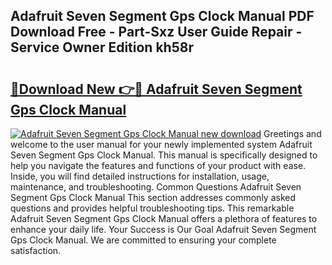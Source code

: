 ## Adafruit Seven Segment Gps Clock Manual PDF Download Free - Part-Sxz User Guide Repair - Service Owner Edition kh58r

# <h2><a href="http://bc31143.oget.top/?id=Adafruit+Seven+Segment+Gps+Clock+Manual">🔗Download New 👉🔴 Adafruit Seven Segment Gps Clock Manual</a></h2>

[![Adafruit Seven Segment Gps Clock Manual new download](https://i.imgur.com/5g1atiW.png)](http://bc31143.oget.top/?id=Adafruit+Seven+Segment+Gps+Clock+Manual)
Greetings and welcome to the user manual for your newly implemented system Adafruit Seven Segment Gps Clock Manual. This manual is specifically designed to help you navigate the features and functions of your product with ease. Inside, you will find detailed instructions for installation, usage, maintenance, and troubleshooting. Common Questions Adafruit Seven Segment Gps Clock Manual This section addresses commonly asked questions and provides helpful troubleshooting tips. This remarkable Adafruit Seven Segment Gps Clock Manual offers a plethora of features to enhance your daily life. Your Success is Our Goal Adafruit Seven Segment Gps Clock Manual. We are committed to ensuring your complete satisfaction.
